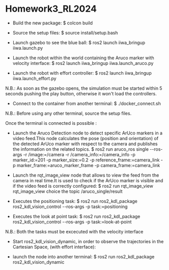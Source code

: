 # Homework3_RL2024

- Build the new package:
$ colcon build

- Source the setup files:
$ source install/setup.bash

- Launch gazebo to see the blue ball:
$ ros2 launch iiwa_bringup iiwa.launch.py

- Launch the robot within the world containing the Aruco marker with velocity interface:
$ ros2 launch iiwa_bringup iiwa.launch_aruco.py

- Launch the robot with effort controller:
$ ros2 launch iiwa_bringup iiwa.launch_effort.py

N.B.: As soon as the gazebo opens, the simulation must be started within 5 seconds pushing the play button, otherwise it won't load the controllers.

- Connect to the container from another terminal:
$ ./docker_connect.sh 

N.B.: Before using any other terminal, source the setup files.

Once the terminal is connected is possible :

- Launch the Aruco Detection node to detect specific ArUco markers in a video feed.This node calculates the pose (position and orientation) of the detected ArUco marker with respect to the camera and publishes the information on the related topics.
$ ros2 run aruco_ros single --ros-args -r /image:=/camera -r /camera_info:=/camera_info -p marker_id:=201 -p marker_size:=0.2 -p reference_frame:=camera_link -p marker_frame:=aruco_marker_frame -p camera_frame:=camera_link

-  Launch the rqt_image_view node that allows to view the feed from the camera in real time.It is used to check if the ArUco marker is visible and if the video feed is correctly configured:
$ ros2 run rqt_image_view rqt_image_view
choice the topic /aruco_single/result

-  Executes the positioning task:
$ ros2 run ros2_kdl_package ros2_kdl_vision_control --ros-args -p task:=positioning

- Executes the look at point task:
$ ros2 run ros2_kdl_package ros2_kdl_vision_control --ros-args -p task:=look-at-point

N.B.: Both the tasks must be excecuted with the velocity interface

- Start ros2_kdl_vision_dynamic, in order to observe the trajectories in the Cartesian Space, (with effort interface):

- launch the node into another terminal:
$ ros2 run ros2_kdl_package ros2_kdl_vision_dynamic









